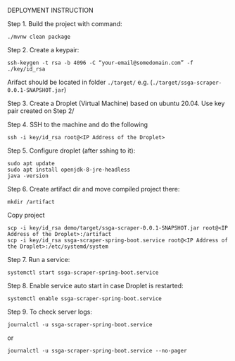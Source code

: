 DEPLOYMENT INSTRUCTION

Step 1. Build the project with command:
```shell
./mvnw clean package
```

Step 2. Create a keypair:
```shell
ssh-keygen -t rsa -b 4096 -C “your-email@somedomain.com” -f ./key/id_rsa
```

Arifact should be located in folder `./target/`
e.g. (`./target/ssga-scraper-0.0.1-SNAPSHOT.jar`)

Step 3. Create a Droplet (Virtual Machine) based on ubuntu 20.04.
Use key pair created on Step 2/

Step 4. SSH to the machine and do the following

```shell
ssh -i key/id_rsa root@<IP Address of the Droplet>
```

Step 5. Configure droplet (after sshing to it):

```shell
sudo apt update
sudo apt install openjdk-8-jre-headless
java -version
```

Step 6. Create artifact dir and move compiled project there:
```shell
mkdir /artifact
```

Copy project
```shell
scp -i key/id_rsa demo/target/ssga-scraper-0.0.1-SNAPSHOT.jar root@<IP Address of the Droplet>:/artifact
scp -i key/id_rsa ssga-scraper-spring-boot.service root@<IP Address of the Droplet>:/etc/systemd/system
```

Step 7. 
Run a service:
```shell
systemctl start ssga-scraper-spring-boot.service
```

Step 8. 
Enable service auto start in case Droplet is restarted:
```shell
systemctl enable ssga-scraper-spring-boot.service
```

Step 9.
To check server logs:
```shell
journalctl -u ssga-scraper-spring-boot.service
```

or 
```shell
journalctl -u ssga-scraper-spring-boot.service --no-pager
```